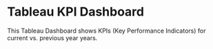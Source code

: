 # Tableau KPI Dashboard
This Tableau Dashboard shows KPIs (Key Performance Indicators) for current vs. previous year years.
